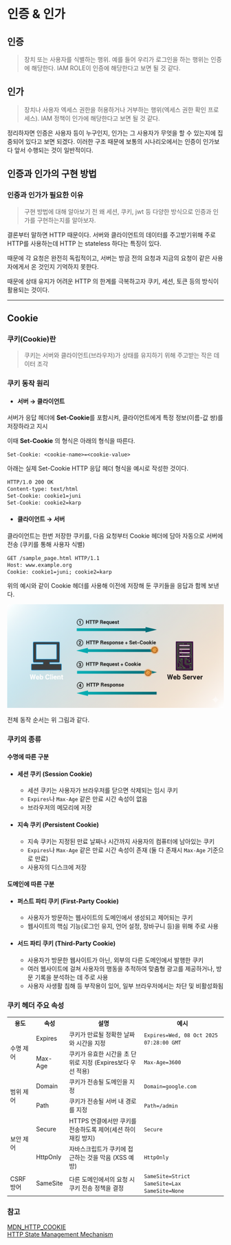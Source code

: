 # 인증 & 인가

## 인증
> 장치 또는 사용자를 식별하는 행위. 예를 들어 우리가 로그인을 하는 행위는 인증에 해당한다. IAM ROLE이 인증에 해당한다고 보면 될 것 같다.

## 인가
> 장치나 사용자 엑세스 권한을 허용하거나 거부하는 행위(엑세스 권한 확인 프로세스). IAM 정책이 인가에 해당한다고 보면 될 것 같다.

정리하자면 인증은 사용자 등이 누구인지, 인가는 그 사용자가 무엇을 할 수 있는지에 집중되어 있다고 보면 되겠다. 이러한 구조 때문에 보통의
시나리오에서는 인증이 인가보다 앞서 수행되는 것이 일반적이다.

## 인증과 인가의 구현 방법

### 인증과 인가가 필요한 이유
> 구현 방법에 대해 알아보기 전 왜 세션, 쿠키, jwt 등 다양한 방식으로 인증과 인가를 구현하는지를 알아보자.

결론부터 말하면 HTTP 때문이다. 서버와 클라이언트의 데이터를 주고받기위해 주로 HTTP를 사용하는데 HTTP 는 stateless 하다는 특징이 있다.

때문에 각 요청은 완전히 독립적이고, 서버는 방금 전의 요청과 지금의 요청이 같은 사용자에게서 온 것인지 기억하지 못한다.

때문에 상태 유지가 어려운 HTTP 의 한계를 극복하고자 쿠키, 세션, 토큰 등의 방식이 활용되는 것이다.

---

## Cookie

### 쿠키(Cookie)란
>쿠키는 서버와 클라이언트(브라우저)가 상태를 유지하기 위해 주고받는 작은 데이터 조각

### 쿠키 동작 원리

* #### 서버 → 클라이언트
서버가 응답 헤더에 **Set-Cookie**를 포함시켜, 클라이언트에게 특정 정보(이름-값 쌍)를 저장하라고 지시

이때 **Set-Cookie** 의 형식은 아래의 형식을 따른다.

```HTTP
Set-Cookie: <cookie-name>=<cookie-value>
```

아래는 실제 Set-Cookie HTTP 응답 헤더 형식을 예시로 작성한 것이다.

```HTTP
HTTP/1.0 200 OK
Content-type: text/html
Set-Cookie: cookie1=juni
Set-Cookie: cookie2=karp
```

* #### 클라이언트 → 서버
클라이언트는 한번 저장한 쿠키를, 다음 요청부터 Cookie 헤더에 담아 자동으로 서버에 전송 (쿠키를 통해 사용자 식별)

```http
GET /sample_page.html HTTP/1.1
Host: www.example.org
Cookie: cookie1=juni; cookie2=karp
```
위의 예시와 같이 Cookie 헤더를 사용해 이전에 저장해 둔 쿠키들을 응답과 함께 보낸다.

![img.png](img/cookie1.png)

전체 동작 순서는 위 그림과 같다.

### 쿠키의 종류

#### 수명에 따른 구분

* #### 세션 쿠키 (Session Cookie)
  * 세션 쿠키는 사용자가 브라우저를 닫으면 삭제되는 임시 쿠키
  * `Expires`나 `Max-Age` 같은 만료 시간 속성이 없음
  * 브라우저의 메모리에 저장
* #### 지속 쿠키 (Persistent Cookie)
  * 지속 쿠키는 지정된 만료 날짜나 시간까지 사용자의 컴퓨터에 남아있는 쿠키
  * `Expires`나 `Max-Age` 같은 만료 시간 속성이 존재 (둘 다 존재시 `Max-Age` 기준으로 만료)
  * 사용자의 디스크에 저장

#### 도메인에 따른 구분

* #### 퍼스트 파티 쿠키 (First-Party Cookie)
  * 사용자가 방문하는 웹사이트의 도메인에서 생성되고 제어되는 쿠키
  * 웹사이트의 핵심 기능(로그인 유지, 언어 설정, 장바구니 등)을 위해 주로 사용
* #### 서드 파티 쿠키 (Third-Party Cookie)
  * 사용자가 방문한 웹사이트가 아닌, 외부의 다른 도메인에서 발행한 쿠키
  * 여러 웹사이트에 걸쳐 사용자의 행동을 추적하여 맞춤형 광고를 제공하거나, 방문 기록을 분석하는 데 주로 사용
  * 사용자 사생활 침해 등 부작용이 있어, 일부 브라우저에서는 차단 및 비활성화됨

### 쿠키 헤더 주요 속성

<table>
  <tr>
    <th>용도</th>
    <th>속성</th>
    <th>설명</th>
    <th>예시</th>
  </tr>
  <tr>
    <td rowspan="2">수명 제어</td>
    <td>Expires</td>
    <td>쿠키가 만료될 정확한 날짜와 시간을 지정</td>
    <td><code>Expires=Wed, 08 Oct 2025 07:28:00 GMT</code></td>
  </tr>
  <tr>
    <td>Max-Age</td>
    <td>쿠키가 유효한 시간을 초 단위로 지정 (Expires보다 우선 적용)</td>
    <td><code>Max-Age=3600</code></td>
  </tr>
  <tr>
    <td rowspan="2">범위 제어</td>
    <td>Domain</td>
    <td>쿠키가 전송될 도메인을 지정</td>
    <td><code>Domain=google.com</code></td>
  </tr>
  <tr>
    <td>Path</td>
    <td>쿠키가 전송될 서버 내 경로를 지정</td>
    <td><code>Path=/admin</code></td>
  </tr>
  <tr>
    <td rowspan="2">보안 제어</td>
    <td>Secure</td>
    <td>HTTPS 연결에서만 쿠키를 전송하도록 제어(세션 하이재킹 방지)</td>
    <td><code>Secure</code></td>
  </tr>
  <tr>
    <td>HttpOnly</td>
    <td>자바스크립트가 쿠키에 접근하는 것을 막음 (XSS 예방)</td>
    <td><code>HttpOnly</code></td>
  </tr>
  <tr>
    <td>CSRF 방어</td>
    <td>SameSite</td>
    <td>다른 도메인에서의 요청 시 쿠키 전송 정책을 결정</td>
    <td><code>SameSite=Strict</code> <code>SameSite=Lax</code> <code>SameSite=None</code></td>
  </tr>
</table>



### 참고
[MDN_HTTP_COOKIE](https://developer.mozilla.org/ko/docs/Web/HTTP/Guides/Cookies)<br>
[HTTP State Management Mechanism](https://datatracker.ietf.org/doc/html/rfc6265)